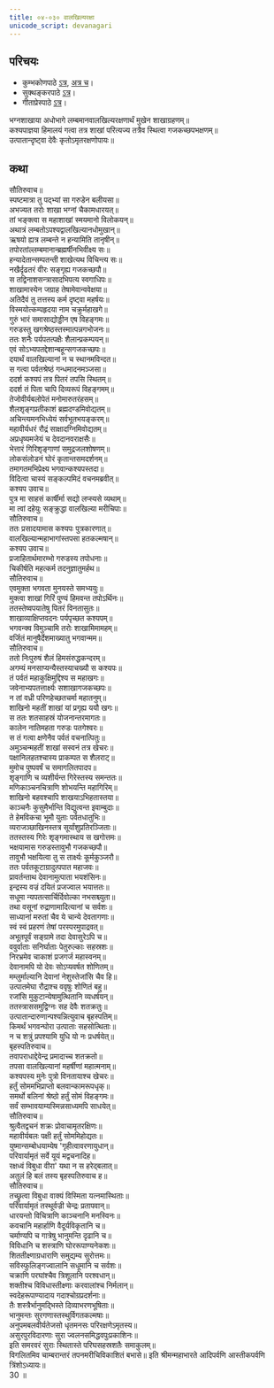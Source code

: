 ```yaml
---  
title: ०४-०३० वालखिल्यरक्षा
unicode_script: devanagari
---  
```


## परिचयः
- कुम्भकोणपाठे [ऽत्र](https://archive.org/details/mahAbhArata-kumbhakoNam/page/n369), [अत्र च](https://sanskritdocuments.org/mirrors/mahabharata/mbhK/mahabharata-k-01-sa.html)।
- सुक्थङ्करपाठे [ऽत्र](http://bombay.indology.info/mahabharata/text/UD/MBh01.txt)।
- गीताप्रेस्पाठे [ऽत्र](https://archive.org/stream/mahabharata01ramauoft#page/564/mode/2up)।

भग्नशाखाया अधोभागे लम्बमानवालखिल्यरक्षणार्थं मुखेन शाखाग्रहणम्॥  
कश्यपाज्ञया हिमालयं गत्वा तत्र शाखां परित्यज्य तत्रैव स्थित्वा गजकच्छपभक्षणम्॥  
उत्पातान्दृष्ट्वा देवैः कृतोऽमृतरक्षणोपायः॥  

## कथा


सौतिरुवाच॥  
स्पष्टमात्रा तु पद्भ्यां सा गरुडेन बलीयसा॥  
अभज्यत तरोः शाखा भग्नां चैकामधारयत्॥  
तां भङ्क्त्वा स महाशाखां स्मयमानो विलोकयन्॥  
अथात्रं लम्बतोऽपश्यद्वालखिल्यानधोमुखान्॥  
ऋषयो ह्यत्र लम्बन्ते न हन्यामिति तानृषीन्॥  
तपोरतांल्लम्बमानान्ब्रह्मर्षीनभिवीक्ष्य सः॥  
हन्यादेतान्सम्पतन्ती शाखेत्यथ विचिन्त्य सः॥  
नखैर्दृढतरं वीरः सङ्गृह्य गजकच्छपौ॥  
स तद्विनाशसन्त्रासादभिपत्य स्वगाधिपः॥  
शाखामास्येन जग्राह तेषामेवान्ववेक्षया॥  
अतिदैवं तु तत्तस्य कर्म दृष्ट्वा महर्षयः॥  
विस्मयोत्कम्पहृदया नाम चक्रुर्महाखगे॥  
गुरुं भारं समासाद्योड्डीन एष विहङ्गमः॥  
गरुडस्तु खगश्रेष्ठस्तस्मात्पन्नगभोजनः॥  
ततः शनैः पर्यपतत्पक्षैः शैलान्प्रकम्पयन्॥  
एवं सोऽभ्यपतद्देशान्बहून्सगजकच्छपः॥  
दयार्थं वालखिल्यानां न च स्थानमविन्दत॥  
स गत्वा पर्वतश्रेष्ठं गन्धमादनमञ्जसा॥  
ददर्श कश्यपं तत्र पितरं तपसि स्थितम्॥  
ददर्श तं पिता चापि दिव्यरूपं विहङ्गमम्॥  
तेजोवीर्यबलोपेतं मनोमारुतरंहसम्॥  
शैलशृङ्गप्रतीकाशं ब्रह्मदण्डमिवोद्यतम्॥  
अचिन्त्यमनभिध्येयं सर्वभूतभयङ्करम्॥  
महावीर्यधरं रौद्रं साक्षादग्निमिवोद्यतम्॥  
अप्रधृष्यमजेयं च देवदानवराक्षसैः॥  
भेत्तारं गिरिशृङ्गाणां समुद्रजलशोषणम्॥  
लोकसंलोडनं घोरं कृतान्तसमदर्शनम्॥  
तमागतमभिप्रेक्ष्य भगवान्कश्यपस्तदा॥  
विदित्वा चास्यं सङ्कल्पमिदं वचनमब्रवीत्॥  
कश्यप उवाच॥  
पुत्र मा साहसं कार्षीर्मा सद्यो लप्स्यसे व्यथाम्॥  
मा त्वां दहेयुः सङ्क्रुद्धा वालखिल्या मरीचिपाः॥  
सौतिरुवाच॥  
ततः प्रसादयामास कश्यपः पुत्रकारणात्॥  
वालखिल्यान्महाभागांस्तपसा हतकल्मषान्॥  
कश्यप उवाच॥  
प्रजाहितार्थमारम्भो गरुडस्य तपोधनाः॥  
चिकीर्षति महत्कर्म तदनुज्ञातुमर्हथ॥  
सौतिरुवाच॥  
एवमुक्ता भगवता मुनयस्ते समभ्ययुः॥  
मुक्त्वा शाखां गिरिं पुण्यं हिमवन्त तपोऽर्थिनः॥  
ततस्तेष्वपयातेषु पितरं विनतासुतः॥  
शाखाव्याक्षिप्तवदनः पर्यपृच्छत कश्यपम्॥  
भगवन्क्व विमुञ्चामि तरोः शाखामिमामहम्॥  
वर्जितं मानुषैर्देशमाख्यातु भगवान्मम॥  
सौतिरुवाच॥  
ततो निःपुरुषं शैलं हिमसंरुद्धकन्दरम्॥  
अगम्यं मनसाप्यन्यैस्तस्याचख्यौ स कश्यपः॥  
तं पर्वतं महाकुक्षिमुद्दिश्य स महाखगः॥  
जवेनाभ्यपतत्तार्क्ष्यः सशाखागजकच्छपः॥  
न तां वध्री परिणहेच्छतचर्मा महातनुम्॥  
शाखिनो महतीं शाखां यां प्रगृह्य ययौ खगः॥  
स ततः शतसाहस्रं योजनान्तरमागतः॥  
कालेन नातिमहता गरुडः पतगेश्वरः॥  
स तं गत्वा क्षणेनैव पर्वतं वचनात्पितुः॥  
अमुञ्चन्महतीं शाखां सस्वनं तत्र खेचरः॥  
पक्षानिलहतश्चास्य प्राकम्पत स शैलराट्॥  
मुमोच पुष्पवर्षं च समागलितपादप॥  
शृङ्गाणि च व्यशीर्यन्त गिरेस्तस्य समन्ततः॥  
मणिकाञ्चनचित्राणि शोभयन्ति महागिरिम्॥  
शाखिनो बहवश्चापि शाखयाऽभिहतास्तया॥  
काञ्चनैः कुसुमैर्भान्ति विद्युत्वन्त इवाम्बुदाः॥  
ते हेमविकचा भूमौ युताः पर्वतधातुभिः॥  
व्यराजञ्छाखिनस्तत्र सूर्यांशुप्रतिरञ्जिताः॥  
ततस्तस्य गिरेः शृङ्गमास्थाय स खगोत्तमः॥  
भक्षयामास गरुडस्तावुभौ गजकच्छपौ॥  
तावुभौ भक्षयित्वा तु स तार्क्ष्यः कूर्मकुञ्जरौ॥  
ततः पर्वतकूटाग्रादुत्पपात महाजवः॥  
प्रावर्तन्ताथ देवानामुत्पाता भयशंसिनः॥  
इन्द्रस्य वज्रं दयितं प्रजज्वाल भयात्ततः॥  
सधूमा न्यपतत्सार्चिर्दिवोल्का नभसश्च्युता॥  
तथा वसूनां रुद्राणामादित्यानां च सर्वशः॥  
साध्यानां मरुतां चैव ये चान्ये देवतागणाः॥  
स्वं स्वं प्रहरणं तेषां परस्परमुपाद्रवत्॥  
अभूतपूर्वं सङ्ग्रामे तदा देवासुरेऽपि च॥  
ववुर्वाताः सनिर्घाताः पेतुरुल्काः सहस्रशः॥  
निरभ्रमेव चाकाशं प्रजगर्ज महास्वनम्॥  
देवानामपि यो देवः सोऽप्यवर्षत शोणितम्॥  
मम्लुर्माल्यानि देवानां नेशुस्तेजांसि चैव हि॥  
उत्पातमेघा रौद्राश्च ववृषुः शोणितं बहु॥  
रजांसि मुकुटान्येषामुत्थितानि व्यधर्षयन्॥  
ततस्त्राससमुद्विग्नः सह देवैः शतक्रतुः॥  
उत्पातान्दारुणान्पश्यन्नित्युवाच बृहस्पतिम्॥  
किमर्थं भगवन्घोरा उत्पाताः सहसोत्थिताः॥  
न च शत्रुं प्रपश्यामि युधि यो नः प्रधर्षयेत्॥  
बृहस्पतिरुवाच॥  
तवापराधाद्देवेन्द्र प्रमादाच्च शतक्रतो॥  
तपसा वालखिल्यानां महर्षीणां महात्मनाम्॥  
कश्यपस्य मुनेः पुत्रो विनतायाश्च खेचरः॥  
हर्तुं सोममभिप्राप्तो बलवान्कामरूपधृक्॥  
समर्थो बलिनां श्रेष्ठो हर्तुं सोमं विहङ्गमः॥  
सर्वं सम्भावयाम्यस्मिन्नसाध्यमपि साधयेत्॥  
सौतिरुवाच॥  
श्रुत्वैतद्वचनं शक्रः प्रोवाचामृतरक्षिणः॥  
महावीर्यबलः पक्षी हर्तुं सोममिहोद्यतः॥  
युष्मान्सम्बोधयाम्येष 'गृहीत्वावरणायुधान्॥  
परिवार्यामृतं सर्वे यूयं मद्वचनादिह॥  
रक्षध्वं विबुधा वीरा' यथा न स हरेद्बलात्॥  
अतुलं हि बलं तस्य बृहस्पतिरुवाच ह॥  
सौतिरुवाच॥  
तच्छ्रुत्वा विबुधा वाक्यं विस्मिता यत्नमास्थिताः॥  
परिवार्यामृतं तस्थूर्वज्री चेन्द्रः प्रतापवान्॥  
धारयन्तो विचित्राणि काञ्चनानि मनस्विनः॥  
कवचानि महार्हाणि वैदूर्यविकृतानि च॥  
चर्माण्यपि च गात्रेषु भानुमन्ति दृढानि च॥  
विविधानि च शस्त्राणि घोररूपाण्यनेकशः॥  
शिततीक्ष्णाग्रधाराणि समुद्यम्य सुरोत्तमः॥  
सविस्फुलिङ्गज्वालानि सधूमानि च सर्वशः॥  
चक्राणि परघांश्चैव त्रिशूलानि परश्वधान्॥  
शक्तीश्च विविधास्तीक्ष्णाः करवालांश्च निर्मलान्॥  
स्वदेहरूपाण्यादाय गदाश्चोग्रप्रदर्शनाः॥  
तैः शस्त्रैर्भानुमद्भिस्ते दिव्याभरणभूषिताः॥  
भानुमन्तः सुरगणास्तस्थुर्विगतकल्मषाः॥  
अनुपमबलवीर्यतेजसो धृतमनसः परिरक्षणेऽमृतस्य॥  
असुरपुरविदारणाः सुरा ज्वलनसमिद्धवपुःप्रकाशिनः॥  
इति समरवरं सुराः स्थितास्ते परिघसहस्रशतैः समाकुलम्॥  
विगलितमिव चाम्बरान्तरं तपनमरीचिविकाशितं बभासे॥ इति श्रीमन्महाभारते आदिपर्वणि आस्तीकपर्वणि त्रिंशोऽध्यायः॥  
30 ॥  
